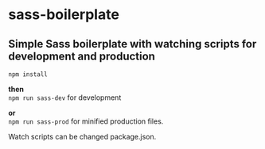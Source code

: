 # sass-boilerplate

## Simple Sass boilerplate with watching scripts for development and production

`npm install`

**then**  
`npm run sass-dev` for development

**or**  
`npm run sass-prod` for minified production files.

Watch scripts can be changed package.json.
